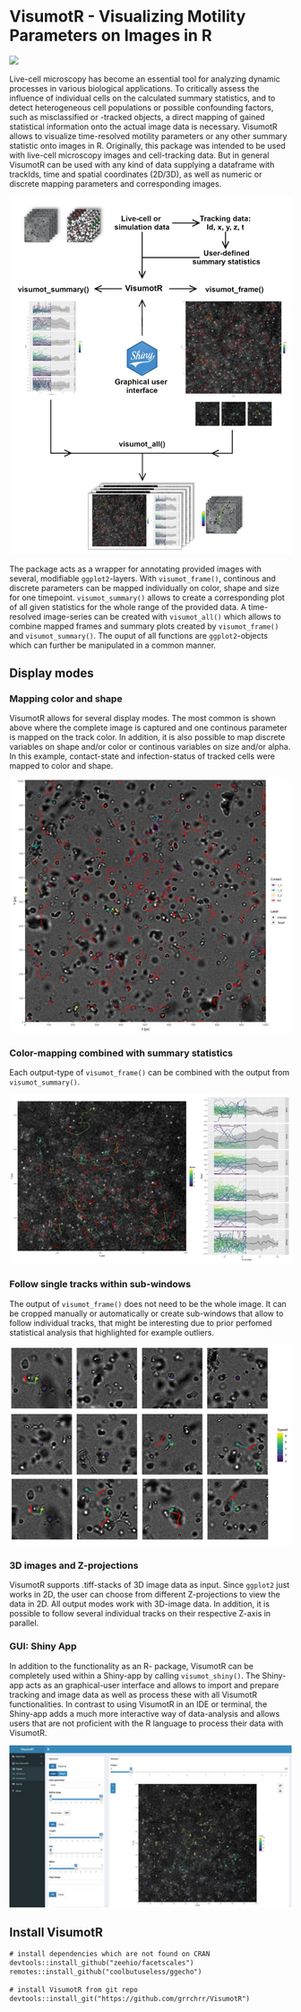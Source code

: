 
# VisumotR - Visualizing Motility Parameters on Images in R
<!-- badges: start -->
![](https://img.shields.io/badge/lifecycle-alpha-orange.svg)
<!-- badges: end -->
 
Live-cell microscopy has become an essential tool for analyzing dynamic processes in various biological applications. To critically assess the influence of individual cells on the calculated summary statistics, and to detect heterogeneous cell populations or possible confounding factors, such as misclassified or -tracked objects, a direct mapping of gained statistical information onto the actual image data is necessary. VisumotR allows to visualize time-resolved motility parameters or any other summary statistic onto images in R. Originally, this package was intended to be used with live-cell microscopy images and cell-tracking data. But in general VisumotR can be used with any kind of data supplying a dataframe with trackIds, time and spatial coordinates (2D/3D), as well as numeric or discrete mapping parameters and corresponding images.

![Concepts of VisumotR](images/visumotr_concept.png)

The package acts as a wrapper for annotating provided images with several, modifiable `ggplot2`-layers. With `visumot_frame()`, continous and discrete parameters can be mapped individually on color, shape and size for one timepoint. `visumot_summary()` allows to create a corresponding plot of all given statistics for the whole range of the provided data. A time-resolved image-series can be created with `visumot_all()` which allows to combine mapped frames and summary plots created by `visumot_frame()` and `visumot_summary()`. The ouput of all functions are `ggplot2`-objects which can further be manipulated in a common manner.

## Display modes

### Mapping color and shape
VisumotR allows for several display modes. The most common is shown above where the complete image is captured and one continous parameter is mapped on the track color. In addition, it is also possible to map discrete variables on shape and/or color or continous variables on size and/or alpha. In this example, contact-state and infection-status of tracked cells were mapped to color and shape.

![Mapping contact state and infection state](images/shape_color.jpg)

### Color-mapping combined with summary statistics
Each output-type of `visumot_frame()` can be combined with the output from `visumot_summary()`.

![Output from visumot_frame() combined with visumot_summary()](images/frame_summary.jpg)

### Follow single tracks within sub-windows
The output of `visumot_frame()` does not need to be the whole image. It can be cropped manually or automatically or create sub-windows that allow to follow individual tracks, that might be interesting due to prior perfomed statistical analysis that highlighted for example outliers.

![Sub-window output](images/visu_sub.png)

### 3D images and Z-projections
VisumotR supports .tiff-stacks of 3D image data as input. Since `ggplot2` just works in 2D, the user can choose from different Z-projections to view the data in 2D. All output modes work with 3D-image data. In addition, it is possible to follow several individual tracks on their respective Z-axis in parallel.

### GUI: Shiny App
In addition to the functionality as an R- package, VisumotR can be completely used within a Shiny-app by calling `visumot_shiny()`. The Shiny-app acts as an graphical-user interface and allows to import and prepare tracking and image data as well as process these with all VisumotR functionalities. In contrast to using VisumotR in an IDE or terminal, the Shiny-app adds a much more interactive way of data-analysis and allows users that are not proficient with the R language to process their data with VisumotR.

![Shiny screenshot](images/app_visumot_frame.jpeg)

## Install VisumotR
```{r}
# install dependencies which are not found on CRAN
devtools::install_github("zeehio/facetscales")
remotes::install_github("coolbutuseless/ggecho")

# install VisumotR from git repo
devtools::install_git("https://github.com/grrchrr/VisumotR")
```
